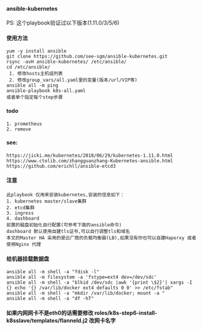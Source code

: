 #### ansible-kubernetes
PS: 这个playbook验证过以下版本(1.11.0/3/5/6)

#### 使用方法
```
yum -y install ansible
git clone https://github.com/see-sgm/ansible-kubernetes.git
rsync -avH ansible-kubernetes/ /etc/ansible/
cd /etc/ansible/
 1. 修改hosts主机组列表
 2. 修改group_vars/all.yaml里的变量(版本/url/VIP等)
ansible all -m ping
ansible-playbook k8s-all.yaml
或者单个指定每个step步骤
```

#### todo
```
1. prometheus
2. remove
```

#### see: 
```
https://jicki.me/kubernetes/2018/06/29/kubernetes-1.11.0.html
https://www.ctolib.com/zhangguanzhang-Kubernetes-ansible.html
https://github.com/erichll/ansible-etcd3
```

#### 注意
```
此playbook 仅用来安装kubernetes,安装的信息如下：
1. kubernetes master/slave集群
2. etcd集群
3. ingress
4. dashboard
前置的磁盘初始化自行配置(可参考下面的ansible命令)
dashboard 默认使用自建tls证书,可以自行调整tls和域名
本文的Master HA 采用的是云厂商的负载均衡器(LB),如果没有你也可以自建Haporxy 或者 使用Nginx 代理
```

#### 给机器挂载数据盘
```
ansible all -m shell -a "fdisk -l" 
ansible all -m filesystem -a 'fstype=ext4 dev=/dev/sdc'
ansible all -m shell -a "blkid /dev/sdc |awk '{print \$2}'| xargs -I {} echo '{} /var/lib/docker ext4 defaults 0 0' >> /etc/fstab"
ansible all -m shell -a "mkdir /var/lib/docker; mount -a "
ansible all -m shell -a "df -hT"
```

#### 如果内网网卡不是eth0的话需要修改 roles/k8s-step6-install-k8sslave/templates/flanneld.j2 改网卡名字
